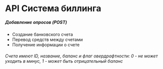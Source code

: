 # API Система биллинга 

##### Добавление опросов (POST)
- Создание банковского счета
- Перевод средств между счетами
- Получение информации о счете
###### Счета имеют ID, название, баланс и флаг овердрафтности: 0 - не может уходить в минус, 1 - может быть отрицательный баланс
